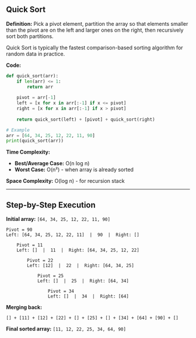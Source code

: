 ## Quick Sort

**Definition:** Pick a pivot element, partition the array so that elements smaller than the pivot are on the left and larger ones on the right, then recursively sort both partitions. 

Quick Sort is typically the fastest comparison-based sorting algorithm for random data in practice.

**Code:**
```python
def quick_sort(arr):
    if len(arr) <= 1:
        return arr
    
    pivot = arr[-1]
    left = [x for x in arr[:-1] if x <= pivot]
    right = [x for x in arr[:-1] if x > pivot]
    
    return quick_sort(left) + [pivot] + quick_sort(right)

# Example
arr = [64, 34, 25, 12, 22, 11, 90]
print(quick_sort(arr))
```

**Time Complexity:** 
- **Best/Average Case:** O(n log n)
- **Worst Case:** O(n²) - when array is already sorted

**Space Complexity:** O(log n) - for recursion stack

---

## Step-by-Step Execution

**Initial array:** `[64, 34, 25, 12, 22, 11, 90]`

```
Pivot = 90
Left: [64, 34, 25, 12, 22, 11]  |  90  |  Right: []

    Pivot = 11
    Left: []  |  11  |  Right: [64, 34, 25, 12, 22]
    
        Pivot = 22
        Left: [12]  |  22  |  Right: [64, 34, 25]
        
            Pivot = 25
            Left: []  |  25  |  Right: [64, 34]
            
                Pivot = 34
                Left: []  |  34  |  Right: [64]
```

**Merging back:**
```
[] + [11] + [12] + [22] + [] + [25] + [] + [34] + [64] + [90] + []
```

**Final sorted array:** `[11, 12, 22, 25, 34, 64, 90]`
